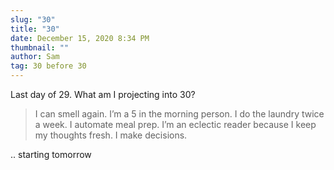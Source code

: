```yaml
---
slug: "30"
title: "30"
date: December 15, 2020 8:34 PM
thumbnail: ""
author: Sam
tag: 30 before 30
---
```

Last day of 29. What am I projecting into 30?

> I can smell again. I’m a 5 in the morning person. I do the laundry twice a week. I automate meal prep. I’m an eclectic reader because I keep my thoughts fresh. I make decisions.

.. starting tomorrow